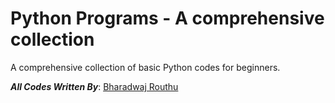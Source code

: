 # Python Programs - A comprehensive collection
A comprehensive collection of basic Python codes for beginners.  

***All Codes Written By***: [Bharadwaj Routhu](https://github.com/Bharadwaj-R)  
